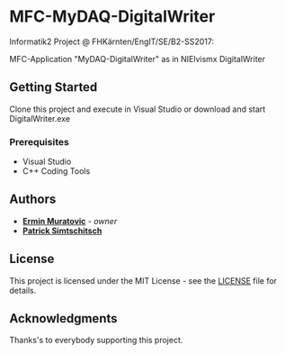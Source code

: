 # MFC-MyDAQ-DigitalWriter

Informatik2 Project @ FHKärnten/EngIT/SE/B2-SS2017:

MFC-Application "MyDAQ-DigitalWriter" as in NIElvismx DigitalWriter

## Getting Started

Clone this project and execute in Visual Studio or download and start DigitalWriter.exe

### Prerequisites

* Visual Studio
* C++ Coding Tools

## Authors

* [**Ermin Muratovic**](https://github.com/ermin-muratovic) - *owner*
* [**Patrick Simtschitsch**]()

## License

This project is licensed under the MIT License - see the [LICENSE](LICENSE) file for details.

## Acknowledgments

Thanks's to everybody supporting this project.
